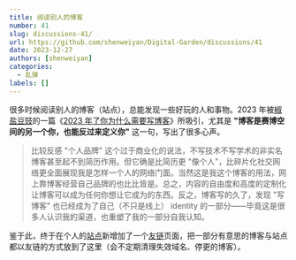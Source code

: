 ```yaml
---
title: 阅读别人的博客
number: 41
slug: discussions-41/
url: https://github.com/shenweiyan/Digital-Garden/discussions/41
date: 2023-12-27
authors: [shenweiyan]
categories: 
  - 乱弹
labels: []
---
```


很多时候阅读别人的博客（站点），总能发现一些好玩的人和事物。2023 年被[椒盐豆豉](https://blog.douchi.space/)的一篇《[2023 年了你为什么需要写博客](https://blog.douchi.space/2023-why-you-need-a-blog/)》所吸引，尤其是 **"博客是赛博空间的另一个你，也能反过来定义你"** 这一句，写出了很多心声。

<!-- more -->

> 比较反感 "个人品牌" 这个过于商业化的说法，不写技术不写学术的非实名博客甚至起不到简历作用。但它确是比简历更 "像个人"，比碎片化社交网络更全面展现我是怎样一个人的网络门面。当然这是我这个博客的用法，网上靠博客经营自己品牌的也比比皆是。总之，内容的自由度和高度的定制化让博客可以成为任何你想让它成为的东西。反之，博客写的久了，发现 "写博客" 也已经成为了自己（不只是线上） identity 的一部分——毕竟这是很多人认识我的渠道，也重塑了我的一部分自我认知。

鉴于此，终于在个人的[站点](https://weiyan.cc/)新增加了一个[友链](https://weiyan.cc/flinks/)页面，把一部分有意思的博客与站点都以友链的方式放到了这里（会不定期清理失效域名、停更的博客）。


<script src="https://giscus.app/client.js"
	data-repo="shenweiyan/Digital-Garden"
	data-repo-id="R_kgDOKgxWlg"
	data-mapping="number"
	data-term="41"
	data-reactions-enabled="1"
	data-emit-metadata="0"
	data-input-position="bottom"
	data-theme="light"
	data-lang="zh-CN"
	crossorigin="anonymous"
	async>
</script>
